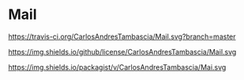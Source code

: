 # Mail
https://travis-ci.org/CarlosAndresTambascia/Mail.svg?branch=master  

https://img.shields.io/github/license/CarlosAndresTambascia/Mail.svg

https://img.shields.io/packagist/v/CarlosAndresTambascia/Mai.svg
